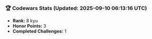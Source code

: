 ### 🏆 Codewars Stats (Updated: 2025-09-10 06:13:16 UTC)

- **Rank:** 8 kyu
- **Honor Points:** 3
- **Completed Challenges:** 1
